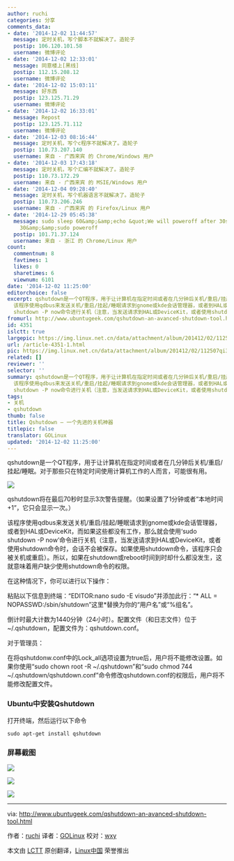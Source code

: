 ```yaml
---
author: ruchi
categories: 分享
comments_data:
- date: '2014-12-02 11:44:57'
  message: 定时关机，写个脚本不就解决了。造轮子
  postip: 106.120.101.58
  username: 微博评论
- date: '2014-12-02 12:33:01'
  message: 同意楼上[黑线]
  postip: 112.15.208.12
  username: 微博评论
- date: '2014-12-02 15:03:11'
  message: 好东西
  postip: 123.125.71.29
  username: 微博评论
- date: '2014-12-02 16:33:01'
  message: Repost
  postip: 123.125.71.112
  username: 微博评论
- date: '2014-12-03 08:16:44'
  message: 定时关机，写个c程序不就解决了。造轮子
  postip: 110.73.207.140
  username: 来自 - 广西来宾 的 Chrome/Windows 用户
- date: '2014-12-03 17:43:18'
  message: 定时关机，写个汇编不就解决了。造轮子
  postip: 110.73.172.29
  username: 来自 - 广西来宾 的 MSIE/Windows 用户
- date: '2014-12-04 09:28:40'
  message: 定时关机，写个机器语言不就解决了。造轮子
  postip: 110.73.206.246
  username: 来自 - 广西来宾 的 Firefox/Linux 用户
- date: '2014-12-29 05:45:38'
  message: sudo sleep 60&amp;&amp;echo &quot;We will poweroff after 30s!&quot;&amp;&amp;sleep
    30&amp;&amp;sudo poweroff
  postip: 101.71.37.124
  username: 来自 - 浙江 的 Chrome/Linux 用户
count:
  commentnum: 8
  favtimes: 1
  likes: 0
  sharetimes: 6
  viewnum: 6101
date: '2014-12-02 11:25:00'
editorchoice: false
excerpt: qshutdown是一个QT程序，用于让计算机在指定时间或者在几分钟后关机/重启/挂起/睡眠。对于那些只在特定时间使用计算机工作的人而言，可能很有用。  qshutdown将在最后70秒时显示3次警告提醒。（如果设置了1分钟或者本地时间+1，它只会显示一次。）
  该程序使用qdbus来发送关机/重启/挂起/睡眠请求到gnome或kde会话管理器，或者到HAL或DeviceKit，而如果这些都没有工作，那么就会使用sudo
  shutdown -P now命令进行关机（注意，当发送请求到HAL或DeviceKit，或者使用shutdown命令时，会话不会被保存。如果使用shutdown命令，该程序只会被关机
fromurl: http://www.ubuntugeek.com/qshutdown-an-avanced-shutdown-tool.html
id: 4351
islctt: true
largepic: https://img.linux.net.cn/data/attachment/album/201412/02/112507qi3zg403dg4qr5c4.png
url: /article-4351-1.html
pic: https://img.linux.net.cn/data/attachment/album/201412/02/112507qi3zg403dg4qr5c4.png.thumb.jpg
related: []
reviewer: ''
selector: ''
summary: qshutdown是一个QT程序，用于让计算机在指定时间或者在几分钟后关机/重启/挂起/睡眠。对于那些只在特定时间使用计算机工作的人而言，可能很有用。  qshutdown将在最后70秒时显示3次警告提醒。（如果设置了1分钟或者本地时间+1，它只会显示一次。）
  该程序使用qdbus来发送关机/重启/挂起/睡眠请求到gnome或kde会话管理器，或者到HAL或DeviceKit，而如果这些都没有工作，那么就会使用sudo
  shutdown -P now命令进行关机（注意，当发送请求到HAL或DeviceKit，或者使用shutdown命令时，会话不会被保存。如果使用shutdown命令，该程序只会被关机
tags:
- 关机
- qshutdown
thumb: false
title: Qshutdown – 一个先进的关机神器
titlepic: false
translator: GOLinux
updated: '2014-12-02 11:25:00'
---
```


qshutdown是一个QT程序，用于让计算机在指定时间或者在几分钟后关机/重启/挂起/睡眠。对于那些只在特定时间使用计算机工作的人而言，可能很有用。


![](/data/attachment/album/201412/02/112507qi3zg403dg4qr5c4.png)


qshutdown将在最后70秒时显示3次警告提醒。（如果设置了1分钟或者“本地时间+1”，它只会显示一次。）


该程序使用qdbus来发送关机/重启/挂起/睡眠请求到gnome或kde会话管理器，或者到HAL或DeviceKit，而如果这些都没有工作，那么就会使用‘sudo shutdown -P now’命令进行关机（注意，当发送请求到HAL或DeviceKit，或者使用shutdown命令时，会话不会被保存。如果使用shutdown命令，该程序只会被关机或重启）。所以，如果在shutdown或reboot时间到时却什么都没发生，这就意味着用户缺少使用shutdown命令的权限。


在这种情况下，你可以进行以下操作：


粘贴以下信息到终端：“EDITOR:nano sudo -E visudo”并添加此行：“\* ALL = NOPASSWD:/sbin/shutdown”这里\*替换为你的“用户名”或“%组名”。


倒计时最大计数为1440分钟（24小时）。配置文件（和日志文件）位于~/.qshutdown，配置文件为：qshutdown.conf。


对于管理员：


在将qshutdonw.conf中的Lock\_all选项设置为true后，用户将不能修改设置。如果你使用“sudo chown root -R ~/.qshutdown”和“sudo chmod 744 ~/.qshutdown/qshutdown.conf”命令修改qshutdown.conf的权限后，用户将不能修改配置文件。


### Ubuntu中安装Qshutdown


打开终端，然后运行以下命令



```
sudo apt-get install qshutdown

```

### 屏幕截图


![](/data/attachment/album/201412/02/112509lgae532eajy2zjd4.png)


![](/data/attachment/album/201412/02/112511javmwnjizcwjjdbt.png)


![](/data/attachment/album/201412/02/112513z0sssxto6xgo6bm6.png)




---


via: <http://www.ubuntugeek.com/qshutdown-an-avanced-shutdown-tool.html>


作者：[ruchi](http://www.ubuntugeek.com/author/ubuntufix) 译者：[GOLinux](https://github.com/GOLinux) 校对：[wxy](https://github.com/wxy)


本文由 [LCTT](https://github.com/LCTT/TranslateProject) 原创翻译，[Linux中国](http://linux.cn/) 荣誉推出